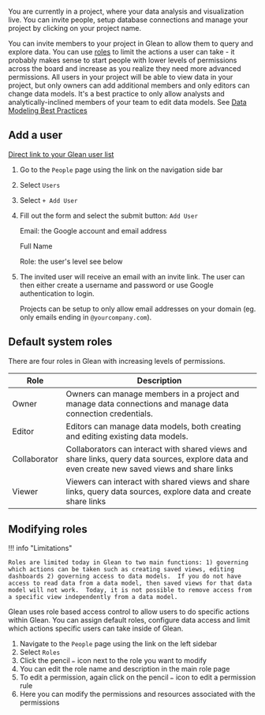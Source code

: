 You are currently in a project, where your data analysis and visualization live. You can invite people, setup database connections and manage your project by clicking on your project name.

You can invite members to your project in Glean to allow them to query and explore data.  You can use [roles](#default-system-roles) to limit the actions a user can take - it probably makes sense to start people with lower levels of permissions across the board and increase as you realize they need more advanced permissions.  All users in your project will be able to view data in your project, but only owners can add additional members and only editors can change data models.  It's a best practice to only allow analysts and analytically-inclined members of your team to edit data models.  See [Data Modeling Best Practices](../guides/data-modeling-best-practices.md) 

## Add a user

[Direct link to your Glean user list](https://glean.io/app/p/people)

1. Go to the `People` page using the link on the navigation side bar
2. Select `Users`
3. Select  `+ Add User`
4. Fill out the form and select the submit button: `Add User`
    
    Email: the Google account and email address
    
    Full Name
    
    Role: the user's level see below
    
5. The invited user will receive an email with an invite link.  The user can then either create a username and password or use Google authentication to login.

    Projects can be setup to only allow email addresses on your domain (eg. only emails ending in `@yourcompany.com`).
    

## Default system roles

There are four roles in Glean with increasing levels of permissions.

|Role          |Description             |
|--------------|------------------------|
|Owner         |Owners can manage members in a project and manage data connections and manage data connection credentials.|
|Editor        |Editors can manage data models, both creating and editing existing data models.|
|Collaborator  |Collaborators can interact with shared views and share links, query data sources, explore data and even create new saved views and share links|
|Viewer        |Viewers can interact with shared views and share links, query data sources, explore data and create share links|


## Modifying roles

!!! info "Limitations"

    Roles are limited today in Glean to two main functions: 1) governing which actions can be taken such as creating saved views, editing dashboards 2) governing access to data models.  If you do not have access to read data from a data model, then saved views for that data model will not work.  Today, it is not possible to remove access from a specific view independently from a data model.

Glean uses role based access control to allow users to do specific actions within Glean.  You can assign default roles, configure data access and limit which actions specific users can take inside of Glean.

1. Navigate to the `People` page using the link on the left sidebar
2. Select `Roles`
3. Click the pencil `✏️` icon next to the role you want to modify
4. You can edit the role name and description in the main role page
5. To edit a permission, again click on the pencil `✏️` icon to edit a permission rule
6. Here you can modify the permissions and resources associated with the permissions
